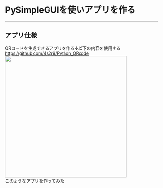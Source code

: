 #  PySimpleGUIを使いアプリを作る
***
## アプリ仕様
QRコードを生成できるアプリを作る↓以下の内容を使用する  
https://github.com/4s2r9/Python_QRcode  
<img src="https://user-images.githubusercontent.com/93366838/201448869-8795cd21-29cd-45c9-91aa-49648d177407.png" width="400px">  
このようなアプリを作ってみた
